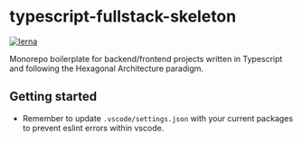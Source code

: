 # typescript-fullstack-skeleton

[![lerna](https://img.shields.io/badge/maintained%20with-lerna-cc00ff.svg)](https://lerna.js.org/)

Monorepo boilerplate for backend/frontend projects written in Typescript and following the Hexagonal Architecture paradigm.

## Getting started

* Remember to update `.vscode/settings.json` with your current packages to prevent eslint errors within vscode.